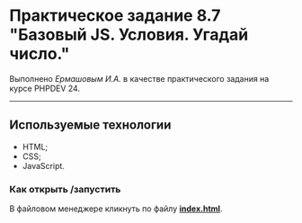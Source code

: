 # Практическое задание 8.7 "Базовый JS. Условия. Угадай число."

Выполнено _Ермашовым И.А._ в качестве практического задания на курсе PHPDEV 24.

---

## Используемые технологии

* HTML;
* CSS;
* JavaScript.

### Как открыть /запустить

В файловом менеджере кликнуть по файлу [**index.html**](/index.html).
